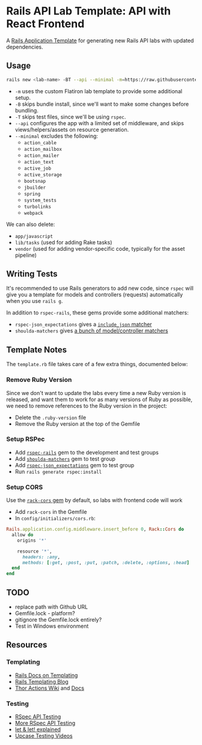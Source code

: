 # Rails API Lab Template: API with React Frontend

A [Rails Application Template][] for generating new Rails API labs with
updated dependencies.

## Usage

```sh
rails new <lab-name> -BT --api --minimal -m=https://raw.githubusercontent.com/learn-co-curriculum/phase-4-rails-api-lab-template/master/api-react/template.rb
```

- `-m` uses the custom Flatiron lab template to provide some additional setup.
- `-B` skips bundle install, since we'll want to make some changes before bundling.
- `-T` skips test files, since we'll be using `rspec`.
- `--api` configures the app with a limited set of middleware, and skips
  views/helpers/assets on resource generation.
- `--minimal` excludes the following:
  - `action_cable`
  - `action_mailbox`
  - `action_mailer`
  - `action_text`
  - `active_job`
  - `active_storage`
  - `bootsnap`
  - `jbuilder`
  - `spring`
  - `system_tests`
  - `turbolinks`
  - `webpack`

We can also delete:

- `app/javascript`
- `lib/tasks` (used for adding Rake tasks)
- `vendor` (used for adding vendor-specific code, typically for the asset
  pipeline)

## Writing Tests

It's recommended to use Rails generators to add new code, since `rspec` will
give you a template for models and controllers (requests) automatically when
you use `rails g`.

In addition to `rspec-rails`, these gems provide some additional matchers:

- `rspec-json_expectations` gives a [`include_json` matcher](https://relishapp.com/waterlink/rspec-json-expectations/docs/json-expectations)
- `shoulda-matchers` gives [a bunch of model/controller matchers](https://github.com/thoughtbot/shoulda-matchers#matchers)

## Template Notes

The `template.rb` file takes care of a few extra things, documented below:

### Remove Ruby Version

Since we don't want to update the labs every time a new Ruby version is
released, and want them to work for as many versions of Ruby as possible, we
need to remove references to the Ruby version in the project:

- Delete the `.ruby-version` file
- Remove the Ruby version at the top of the Gemfile

### Setup RSPec

- Add [`rspec-rails`](https://github.com/rspec/rspec-rails) gem to the development and test groups
- Add [`shoulda-matchers`](https://github.com/thoughtbot/shoulda-matchers) gem to test group
- Add [`rspec-json_expectations`](https://github.com/waterlink/rspec-json_expectations) gem to test group
- Run `rails generate rspec:install`

### Setup CORS

Use the [`rack-cors` gem](https://github.com/cyu/rack-cors) by default,
so labs with frontend code will work

- Add `rack-cors` in the Gemfile
- In `config/initializers/cors.rb`:

```rb
Rails.application.config.middleware.insert_before 0, Rack::Cors do
  allow do
    origins '*'

    resource '*',
      headers: :any,
      methods: [:get, :post, :put, :patch, :delete, :options, :head]
  end
end
```

## TODO

- replace path with Github URL
- Gemfile.lock - platform?
- gitignore the Gemfile.lock entirely?
- Test in Windows environment

## Resources

### Templating

- [Rails Docs on Templating][rails application template]
- [Rails Templating Blog](http://www.rutionrails.com/blog/2016/7/8/regarding-rails-templates-1)
- [Thor Actions Wiki](https://github.com/erikhuda/thor/wiki/Actions) and [Docs](https://rdoc.info/github/erikhuda/thor/master/Thor/Actions)

### Testing

- [RSpec API Testing](https://rubyyagi.com/rspec-request-spec/)
- [More RSpec API Testing](https://www.nopio.com/blog/rails-api-tests-rspec/)
- [let & let! explained](https://www.codewithjason.com/difference-let-let-instance-variables-rspec/)
- [Upcase Testing Videos](https://thoughtbot.com/upcase/testing)

[rails application template]: https://guides.rubyonrails.org/rails_application_templates.html
